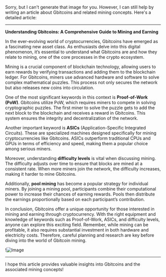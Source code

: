 Sorry, but I can't generate that image for you. However, I can still help by writing an article about Gbitcoins and related mining concepts. Here's a detailed article:

---

**Understanding Gbitcoins: A Comprehensive Guide to Mining and Earning**

In the ever-evolving world of cryptocurrencies, Gbitcoins have emerged as a fascinating new asset class. As enthusiasts delve into this digital phenomenon, it’s essential to understand what Gbitcoins are and how they relate to mining, one of the core processes in the crypto ecosystem.

Mining is a crucial component of blockchain technology, allowing users to earn rewards by verifying transactions and adding them to the blockchain ledger. For Gbitcoins, miners use advanced hardware and software to solve complex mathematical puzzles. This process not only secures the network but also releases new coins into circulation.

One of the most significant keywords in this context is **Proof-of-Work (PoW)**. Gbitcoins utilize PoW, which requires miners to compete in solving cryptographic puzzles. The first miner to solve the puzzle gets to add the next block to the blockchain and receives a reward in Gbitcoins. This system ensures the integrity and decentralization of the network.

Another important keyword is **ASICs** (Application-Specific Integrated Circuits). These are specialized machines designed specifically for mining cryptocurrencies like Gbitcoins. ASICs outperform traditional CPUs and GPUs in terms of efficiency and speed, making them a popular choice among serious miners.

Moreover, understanding **difficulty levels** is vital when discussing mining. The difficulty adjusts over time to ensure that blocks are mined at a consistent rate. When more miners join the network, the difficulty increases, making it harder to mine Gbitcoins.

Additionally, **pool mining** has become a popular strategy for individual miners. By joining a mining pool, participants combine their computational power to increase their chances of earning rewards. Pools then distribute the earnings proportionally based on each participant’s contribution.

In conclusion, Gbitcoins offer a unique opportunity for those interested in mining and earning through cryptocurrency. With the right equipment and knowledge of keywords such as Proof-of-Work, ASICs, and difficulty levels, anyone can explore this exciting field. Remember, while mining can be profitable, it also requires substantial investment in both hardware and electricity costs. Therefore, careful planning and research are key before diving into the world of Gbitcoin mining.

!![Image](https://github.com/user-attachments/assets/590b50a7-4459-4e76-8a31-559aed223621)

--- 

I hope this article provides valuable insights into Gbitcoins and the associated mining concepts!